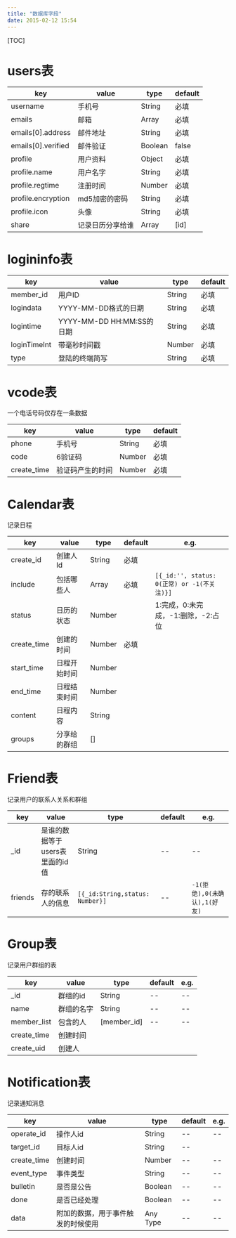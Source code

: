 ```yaml
---
title: "数据库字段"
date: 2015-02-12 15:54
---
```

[TOC]

users表
===========
| key        | value   | type | default |
| --------   | -----  | ----- | ------ | 
| username     | 手机号 | String | 必填 |
| emails     |   邮箱   | Array | 必填 |
| emails[0].address | 邮件地址 | String | 必填 |
| emails[0].verified | 邮件验证 | Boolean | false |
| profile         |    用户资料    | Object | 必填 |
| profile.name | 用户名字 | String | 必填 |
| profile.regtime | 注册时间 | Number | 必填 |
| profile.encryption | md5加密的密码 | String | 必填 |
| profile.icon | 头像 | String | 必填 |
| share | 记录日历分享给谁 | Array | [id] |

logininfo表
============
| key        | value   | type | default |
| --------   | -----  | ----- | ------ | 
| member_id     | 用户ID | String | 必填 |
| logindata     |   YYYY-MM-DD格式的日期   | String | 必填 |
| logintime | YYYY-MM-DD HH:MM:SS的日期 | String | 必填 |
| loginTimeInt | 带毫秒时间戳 | Number | 必填 |
| type         |    登陆的终端简写    | String | 必填 |

vcode表
===========
一个电话号码仅存在一条数据

| key        | value   | type | default |
| --------   | -----  | ----- | ------ | 
| phone     | 手机号 | String | 必填 |
| code     |  6验证码  | Number | 必填 |
| create_time | 验证码产生的时间 | Number | 必填 |

Calendar表
=============
记录日程

| key        | value   | type | default | e.g. | 
| --------   | -----  | ----- | ------ | ------ |
| create_id     | 创建人Id | String | 必填 |
| include     |  包括哪些人  | Array | 必填 | `[{_id:'', status: 0(正常) or -1(不关注)}]`|
| status | 日历的状态 | Number | | 1:完成，0:未完成，-1:删除，-2:占位 |
| create_time | 创建的时间 | Number | 必填 |
| start_time | 日程开始时间 | Number |
| end_time | 日程结束时间 | Number |
| content | 日程内容 | String |
| groups | 分享给的群组 | [] |



Friend表
==============
记录用户的联系人关系和群组

| key | value | type | default | e.g. |
| ----- | --- | ---- | ------ | ----- |
| _id | 是谁的数据等于users表里面的id值 | String | -- | -- |
| friends | 存的联系人的信息 | `[{_id:String,status: Number}]` | --  | `-1(拒绝),0(未确认),1(好友)` |

Group表
=============
记录用户群组的表

| key | value | type | default | e.g. |
| ----- | --- | ---- | ------ | ----- |
| _id | 群组的id | String | -- | -- |
| name | 群组的名字 | String | -- | -- |
| member_list | 包含的人 | [member_id] | --  | -- |
| create_time | 创建时间 | 
| create_uid | 创建人 |

Notification表
==============
记录通知消息

| key | value | type | default | e.g. |
| ----- | --- | ---- | ------ | ----- |
| operate_id | 操作人id | String | -- | -- |
| target_id | 目标人id | String | --  |  |
| create_time | 创建时间 | Number | --  | -- |
| event_type | 事件类型 | String | --  | -- |
| bulletin | 是否是公告 | Boolean | --  | -- |
| done | 是否已经处理 | Boolean | --  | -- |
| data | 附加的数据，用于事件触发的时候使用 | Any Type | --  | -- |